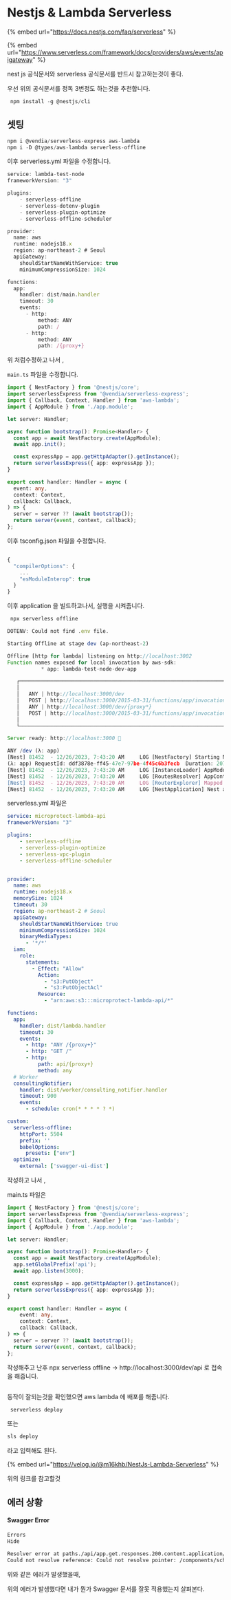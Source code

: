 # Nestjs & Lambda Serverless

{% embed url="https://docs.nestjs.com/faq/serverless" %}

{% embed url="https://www.serverless.com/framework/docs/providers/aws/events/apigateway" %}

nest js 공식문서와 serverless 공식문서를 반드시 참고하는것이 좋다.



우선 위의 공식문서를 정독 3번정도 하는것을 추천합니다.



```javascript
 npm install -g @nestjs/cli
```

## 셋팅

```javascript
npm i @vendia/serverless-express aws-lambda
npm i -D @types/aws-lambda serverless-offline
```

이후 serverless.yml 파일을 수정합니다.

```javascript
service: lambda-test-node
frameworkVersion: "3"

plugins:
    - serverless-offline
    - serverless-dotenv-plugin
    - serverless-plugin-optimize
    - serverless-offline-scheduler

provider:
  name: aws
  runtime: nodejs18.x
  region: ap-northeast-2 # Seoul
  apiGateway:
    shouldStartNameWithService: true
    minimumCompressionSize: 1024

functions:
  app:
    handler: dist/main.handler
    timeout: 30
    events:
      - http:
          method: ANY
          path: /
      - http:
          method: ANY
          path: /{proxy+}

```

위 처럼수정하고 나서 ,&#x20;

`main.ts` 파일을 수정합니다.

```typescript
import { NestFactory } from '@nestjs/core';
import serverlessExpress from '@vendia/serverless-express';
import { Callback, Context, Handler } from 'aws-lambda';
import { AppModule } from './app.module';

let server: Handler;

async function bootstrap(): Promise<Handler> {
  const app = await NestFactory.create(AppModule);
  await app.init();

  const expressApp = app.getHttpAdapter().getInstance();
  return serverlessExpress({ app: expressApp });
}

export const handler: Handler = async (
  event: any,
  context: Context,
  callback: Callback,
) => {
  server = server ?? (await bootstrap());
  return server(event, context, callback);
};
```



이후 tsconfig.json 파일을 수정합니다.

```typescript

{
  "compilerOptions": {
    ...
    "esModuleInterop": true
  }
}

```



이후 application 을 빌드하고나서, 실행을 시켜줍니다.

```javascript
 npx serverless offline                                                                                                                                                                               ─╯

DOTENV: Could not find .env file.

Starting Offline at stage dev (ap-northeast-2)

Offline [http for lambda] listening on http://localhost:3002
Function names exposed for local invocation by aws-sdk:
           * app: lambda-test-node-dev-app

   ┌───────────────────────────────────────────────────────────────────────┐
   │                                                                       │
   │   ANY | http://localhost:3000/dev                                     │
   │   POST | http://localhost:3000/2015-03-31/functions/app/invocations   │
   │   ANY | http://localhost:3000/dev/{proxy*}                            │
   │   POST | http://localhost:3000/2015-03-31/functions/app/invocations   │
   │                                                                       │
   └───────────────────────────────────────────────────────────────────────┘

Server ready: http://localhost:3000 🚀

ANY /dev (λ: app)
[Nest] 81452  - 12/26/2023, 7:43:20 AM     LOG [NestFactory] Starting Nest application...
(λ: app) RequestId: ddf3878e-ff45-47e7-97be-4f45c6b3fecb  Duration: 207.88 ms  Billed Duration: 208 ms
[Nest] 81452  - 12/26/2023, 7:43:20 AM     LOG [InstanceLoader] AppModule dependencies initialized +4ms
[Nest] 81452  - 12/26/2023, 7:43:20 AM     LOG [RoutesResolver] AppController {/}: +4ms
[Nest] 81452  - 12/26/2023, 7:43:20 AM     LOG [RouterExplorer] Mapped {/, GET} route +1ms
[Nest] 81452  - 12/26/2023, 7:43:20 AM     LOG [NestApplication] Nest application successfully started +1ms


```



serverless.yml 파일은

```yaml
service: microprotect-lambda-api
frameworkVersion: "3"

plugins:
    - serverless-offline
    - serverless-plugin-optimize
    - serverless-vpc-plugin
    - serverless-offline-scheduler


provider:
  name: aws
  runtime: nodejs18.x
  memorySize: 1024
  timeout: 30
  region: ap-northeast-2 # Seoul
  apiGateway:
    shouldStartNameWithService: true
    minimumCompressionSize: 1024
    binaryMediaTypes:
      - '*/*'
  iam:
    role:
      statements:
        - Effect: "Allow"
          Action:
            - "s3:PutObject"
            - "s3:PutObjectAcl"
          Resource:
            - "arn:aws:s3:::microprotect-lambda-api/*"

functions:
  app:
    handler: dist/lambda.handler
    timeout: 30
    events:
      - http: "ANY /{proxy+}"
      - http: "GET /"
      - http:
          path: api/{proxy+}
          method: any
  # Worker
  consultingNotifier:
    handler: dist/worker/consulting_notifier.handler
    timeout: 900
    events:
      - schedule: cron(* * * * ? *)

custom:
  serverless-offline:
    httpPort: 5504
    prefix: ''
    babelOptions:
      presets: ["env"]
  optimize:
    external: ['swagger-ui-dist']
```

작성하고 나서 ,&#x20;

main.ts 파일은

```typescript
import { NestFactory } from '@nestjs/core';
import serverlessExpress from '@vendia/serverless-express';
import { Callback, Context, Handler } from 'aws-lambda';
import { AppModule } from './app.module';

let server: Handler;

async function bootstrap(): Promise<Handler> {
  const app = await NestFactory.create(AppModule);
  app.setGlobalPrefix('api');
  await app.listen(3000);

  const expressApp = app.getHttpAdapter().getInstance();
  return serverlessExpress({ app: expressApp });
}

export const handler: Handler = async (
    event: any,
    context: Context,
    callback: Callback,
) => {
  server = server ?? (await bootstrap());
  return server(event, context, callback);
};
```

작성해주고 난후 npx serverless offline -> http://localhost:3000/dev/api 로 접속을 해줍니다.

<figure><img src="../.gitbook/assets/스크린샷 2023-12-26 오전 8.01.29.png" alt=""><figcaption></figcaption></figure>

동작이 잘되는것을 확인했으면 aws lambda 에 배포를 해줍니다.

```typescript
 serverless deploy
```

또는&#x20;

```typescript
sls deploy
```

라고 입력해도 된다.

{% embed url="https://velog.io/@m16khb/NestJs-Lambda-Serverless" %}

위의 링크를 참고할것&#x20;



## 에러 상황

#### Swagger Error



```markdown
Errors
Hide
 
Resolver error at paths./api/app.get.responses.200.content.application/json.schema.$ref
Could not resolve reference: Could not resolve pointer: /components/schemas/ does not exist in document
```

위와 같은 에러가 발생했을때,&#x20;

위의 에러가 발생했다면 내가 뭔가 Swagger 문서를 잘못 적용했는지 살펴본다.



